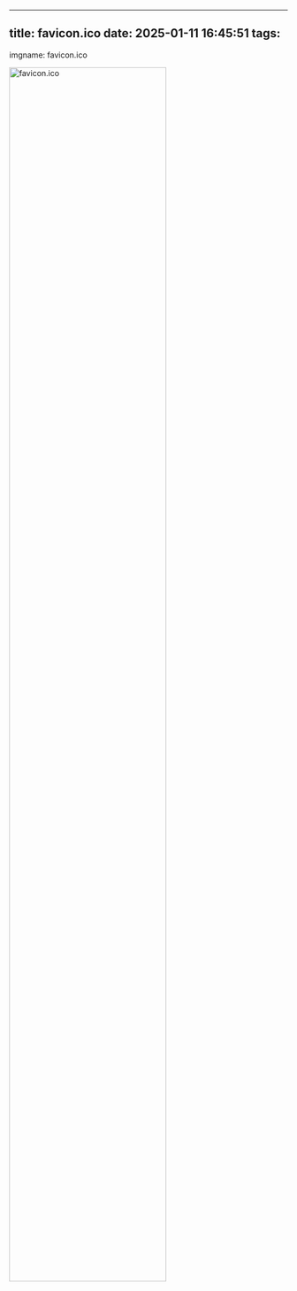 
---
title: favicon.ico
date: 2025-01-11 16:45:51
tags:
---
imgname: favicon.ico
<!--more-->
<img src='/images/favicon.ico' alt='favicon.ico' width=75% height=75%>